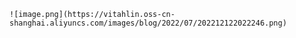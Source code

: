     ![image.png](https://vitahlin.oss-cn-shanghai.aliyuncs.com/images/blog/2022/07/202212122022246.png)
